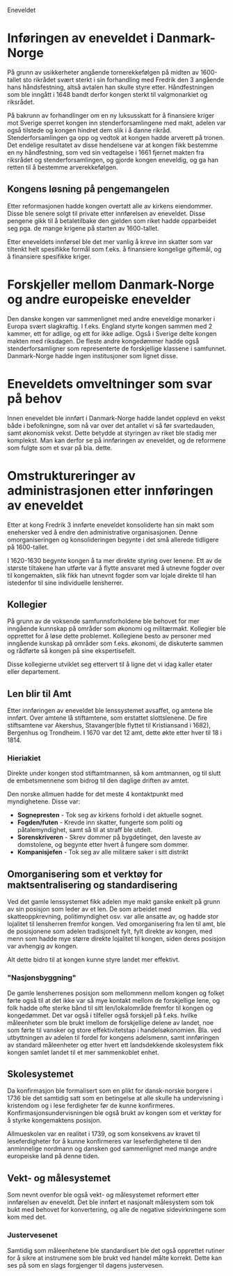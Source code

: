 Eneveldet

# Inføringen av eneveldet i Danmark-Norge
På grunn av usikkerheter angående tornerekkefølgen på midten av 1600-tallet sto rikrådet svært sterkt i sin forhandling med Fredrik den 3 angående hans håndsfestning, altså avtalen han skulle styre etter. Håndfestningen som ble inngått i 1648 bandt derfor kongen sterkt til valgmonarkiet og riksrådet.

På bakrunn av forhandlinger om en ny luksusskatt for å finansiere kriger mot Sverige sperret kongen inn stenderforsamlingene med makt, adelen var også tilstede og kongen hindret dem slik i å danne rikråd. Stenderforsamlingen ga opp og vedtok at kongen hadde arverett på tronen. Det endelige resultatet av disse hendelsene var at kongen fikk bestemme en ny håndfestning, som ved sin vedtagelse i 1661 fjernet makten fra riksrådet og stenderforsamlingen, og gjorde kongen eneveldig, og ga han retten til å bestemme arverekkefølgen.

## Kongens løsning på pengemangelen
Etter reformasjonen hadde kongen overtatt alle av kirkens eiendommer. Disse ble senere solgt til private etter innførelsen av eneveldet. Disse pengene gikk til å betaletilbake den gjelden som riket hadde opparbeidet seg pga. de mange krigene på starten av 1600-tallet.

Etter eneveldets innførsel ble det mer vanlig å kreve inn skatter som var tiltenkt helt spesifikke formål som f.eks. å finansiere kongelige giftemål, og å finansiere spesifikke kriger.

# Forskjeller mellom Danmark-Norge og andre europeiske enevelder
Den danske kongen var sammenlignet med andre eneveldige monarker i Europa svært slagkraftig. I f.eks. England styrte kongen sammen med 2 kammer, ett for adlige, og ett for ikke adlige. Også i Sverige delte kongen makten med riksdagen. De fleste andre kongedømmer hadde også stenderforsamligner som representerte de forskjellige klassene i samfunnet. Danmark-Norge hadde ingen institusjoner som lignet disse.

# Eneveldets omveltninger som svar på behov
Innen eneveldet ble innført i Danmark-Norge hadde landet opplevd en vekst både i befolkningne, som nå var over det antallet vi så før svartedauden, samt økonomisk vekst. Dette betydde at styringen av riket ble stadig mer komplekst. Man kan derfor se på innføringen av eneveldet, og de reformene som fulgte som et svar på bla. dette.


# Omstruktureringer av administrasjonen etter innføringen av eneveldet
Etter at kong Fredrik 3 innførte eneveldet konsoliderte han sin makt som enehersker ved å endre den administrative organisasjonen. Denne omorganiseringen og konsolideringen begynte i det små allerede tidligere på 1600-tallet.

I 1620-1630 begynte kongen å ta mer direkte styring over lenene. Ett av de største tiltakene han utførte var å flytte ansvaret med å utnevne fogder over til kongemakten, slik fikk han utnevnt fogder som var lojale direkte til han istedenfor til sine individuelle lensherrer.

## Kollegier
På grunn av de voksende samfunnsforholdene ble behovet for mer inngående kunnskap på områder som økonomi og militærmakt. Kollegier ble opprettet for å løse dette problemet. Kollegiene besto av personer med inngående kunskap på områder som f.eks. økonomi, de diskuterte sammen og rådførte så kongen på sine ekspertisefelt.

Disse kollegierne utviklet seg ettervert til å ligne det vi idag kaller etater eller departement.

## Len blir til Amt
Etter innføringen av eneveldet ble lenssystemet avsaffet, og amtene ble innført. Over amtene lå stiftamtene, som erstattet slottslenene. De fire stiftsamtene var Akershus, Stavanger(ble flyttet til Kristiansand i 1682), Bergenhus og Trondheim. I 1670 var det 12 amt, dette økte etter hver til 18 i 1814.

### Hieriakiet
Direkte under kongen stod stiftamtmannen, så kom amtmannen, og til slutt de embetsmennene som bidrog til den daglige driften av amtet.

Den norske allmuen hadde for det meste 4 kontaktpunkt med myndighetene. Disse var:

- **Sognepresten** - Tok seg av kirkens forhold i det aktuelle sognet.
- **Fogden/futen** - Krevde inn skatter, fungerte som politi og påtalemyndighet, samt så til at straff ble utdelt.
- **Sorenskriveren** - Skrev dommer på bygdetinget, den laveste av domstolene, og begynte etter hvert å fungere som dommer.
- **Kompanisjefen** - Tok seg av alle militære saker i sitt distrikt

## Omorganisering som et verktøy for maktsentralisering og standardisering
Ved det gamle lenssystemet fikk adelen mye makt ganske enkelt på grunn av sin posisjon som leder av et len. De som arbeidet med skatteoppkrevning, politimyndighet osv. var alle ansatte av, og hadde stor lojalitet til lensherren fremfor kongen. Ved omorganisering fra len til amt, ble de posisjonene som adelen tradisjonelt fylt, fylt direkte av kongen, med menn som hadde mye større direkte lojalitet til kongen, siden deres posisjon var avhengig av kongen.

Alt dette bidro til at kongen kunne styre landet mer effektivt.

### "Nasjonsbyggning"
De gamle lensherrenes posisjon som mellommenn mellom kongen og folket førte også til at det ikke var så mye kontakt mellom de forskjellige lene, og folk hadde ofte sterke bånd til sitt len/lokalområde fremfor til kongen og kongedømmet. Det var også i tilfeller også forskjell på f.eks. hvilke måleenheter som ble brukt imellom de forskjellige delene av landet, noe som førte til vansker og store effektivitetstap i handelsøkonomien. Bla. ved utbyttningen av adelen til fordel for kongens adelsmenn, samt innføringen av standard måleenheter og etter hvert ett landsdekkende skolesystem fikk kongen samlet landet til et mer sammenkoblet enhet.

## Skolesystemet
Da konfirmasjon ble formalisert som en plikt for dansk-norske borgere i 1736 ble det samtidig satt som en betingelse at alle skulle ha undervisning i kristendom og i lese ferdigheter før de kunne konfirmeres. Konfirmasjonsundervisningen ble også brukt av kongen som et verktøy for å styrke kongemaktens posisjon.

Allmueskolen var en realitet i 1739, og som konsekvens av kravet til leseferdigheter for å kunne konfirmeres var leseferdighetene til den anminnelige nordmann og dansken god sammenlignet med mange andre europeiske land på denne tiden.

## Vekt- og målesystemet
Som nevnt ovenfor ble også vekt- og målesystemet reformert etter innførelsen av eneveldt. Det ble innført et nasjonalt målesystem som tok bukt med behovet for konvertering, og alle de negative sidevirkningene som kom med det.

### Justervesenet
Samtidig som måleenhetene ble standardisert ble det også opprettet rutiner for å sikre at instrumene som ble brukt ved handel målte korrekt. Dette kan ses på som en slags forgjenger til dagens justervesen.